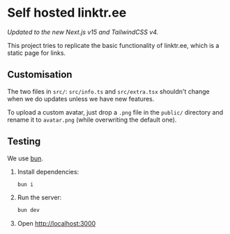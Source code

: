 # Self hosted linktr.ee

*Updated to the new Next.js v15 and TailwindCSS v4.*

This project tries to replicate the basic functionality of linktr.ee, which is a static page for links.

## Customisation

The two files in `src/`: `src/info.ts` and `src/extra.tsx` shouldn't change when
we do updates unless we have new features.

To upload a custom avatar, just drop a `.png` file in the `public/` directory
and rename it to `avatar.png` (while overwriting the default one).

## Testing

We use [bun](https://bun.sh).

1. Install dependencies:

    ```bash
    bun i
    ```

2. Run the server:

    ```bash
    bun dev
    ```

3. Open [http://localhost:3000](http://localhost:3000)
